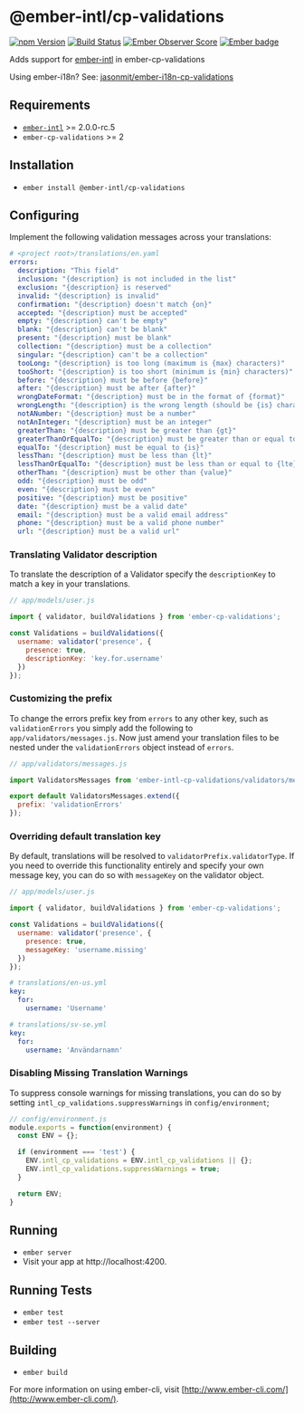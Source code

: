 # @ember-intl/cp-validations

[![npm Version][npm-badge]][npm]
[![Build Status][travis-badge]][travis]
[![Ember Observer Score](http://emberobserver.com/badges/ember-intl-cp-validations.svg)](http://emberobserver.com/addons/ember-intl-cp-validations)
[![Ember badge][ember-badge]][embadge]

Adds support for [ember-intl](https://github.com/yahoo/ember-intl) in ember-cp-validations

Using ember-i18n?  See: [jasonmit/ember-i18n-cp-validations](https://github.com/jasonmit/ember-i18n-cp-validations)

## Requirements

* [`ember-intl`](https://github.com/yahoo/ember-intl) >= 2.0.0-rc.5
* `ember-cp-validations` >= 2

## Installation

* `ember install @ember-intl/cp-validations`

## Configuring

Implement the following validation messages across your translations:

```yaml
# <project root>/translations/en.yaml
errors:
  description: "This field"
  inclusion: "{description} is not included in the list"
  exclusion: "{description} is reserved"
  invalid: "{description} is invalid"
  confirmation: "{description} doesn't match {on}"
  accepted: "{description} must be accepted"
  empty: "{description} can't be empty"
  blank: "{description} can't be blank"
  present: "{description} must be blank"
  collection: "{description} must be a collection"
  singular: "{description} can't be a collection"
  tooLong: "{description} is too long (maximum is {max} characters)"
  tooShort: "{description} is too short (minimum is {min} characters)"
  before: "{description} must be before {before}"
  after: "{description} must be after {after}"
  wrongDateFormat: "{description} must be in the format of {format}"
  wrongLength: "{description} is the wrong length (should be {is} characters)"
  notANumber: "{description} must be a number"
  notAnInteger: "{description} must be an integer"
  greaterThan: "{description} must be greater than {gt}"
  greaterThanOrEqualTo: "{description} must be greater than or equal to {gte}"
  equalTo: "{description} must be equal to {is}"
  lessThan: "{description} must be less than {lt}"
  lessThanOrEqualTo: "{description} must be less than or equal to {lte}"
  otherThan: "{description} must be other than {value}"
  odd: "{description} must be odd"
  even: "{description} must be even"
  positive: "{description} must be positive"
  date: "{description} must be a valid date"
  email: "{description} must be a valid email address"
  phone: "{description} must be a valid phone number"
  url: "{description} must be a valid url"
```

### Translating Validator description

To translate the description of a Validator specify the `descriptionKey` to match a key in your translations.

```js
// app/models/user.js

import { validator, buildValidations } from 'ember-cp-validations';

const Validations = buildValidations({
  username: validator('presence', {
    presence: true,
    descriptionKey: 'key.for.username'
  })
});
```

### Customizing the prefix

To change the errors prefix key from `errors` to any other key, such as `validationErrors` you simply add the following to `app/validators/messages.js`.  Now just amend your translation files to be nested under the `validationErrors` object instead of `errors`.

```js
// app/validators/messages.js

import ValidatorsMessages from 'ember-intl-cp-validations/validators/messages';

export default ValidatorsMessages.extend({
  prefix: 'validationErrors'
});
```

### Overriding default translation key

By default, translations will be resolved to `validatorPrefix.validatorType`.  If you need to override this functionality entirely and specify your own message key, you can do so with `messageKey` on the validator object.

```js
// app/models/user.js

import { validator, buildValidations } from 'ember-cp-validations';

const Validations = buildValidations({
  username: validator('presence', {
    presence: true,
    messageKey: 'username.missing'
  })
});
```

```yml
# translations/en-us.yml
key:
  for:
    username: 'Username'
```

```yml
# translations/sv-se.yml
key:
  for:
    username: 'Användarnamn'
```

### Disabling Missing Translation Warnings

To suppress console warnings for missing translations, you can do so by setting `intl_cp_validations.suppressWarnings` in `config/environment`;

```js
// config/environment.js
module.exports = function(environment) {
  const ENV = {};

  if (environment === 'test') {
    ENV.intl_cp_validations = ENV.intl_cp_validations || {};
    ENV.intl_cp_validations.suppressWarnings = true;
  }

  return ENV;
}
```

## Running

* `ember server`
* Visit your app at http://localhost:4200.

## Running Tests

* `ember test`
* `ember test --server`

## Building

* `ember build`

For more information on using ember-cli, visit [http://www.ember-cli.com/](http://www.ember-cli.com/).

[npm]: https://www.npmjs.org/package/@ember-intl/cp-validations
[npm-badge]: https://img.shields.io/npm/v/@ember-intl/cp-validations.svg?style=flat-square
[travis]: https://travis-ci.org/ember-intl/cp-validations
[travis-badge]: https://img.shields.io/travis/ember-intl/cp-validations/master.svg?style=flat-square
[embadge]: http://embadge.io/
[ember-badge]: http://embadge.io/v1/badge.svg?start=1.13.0
